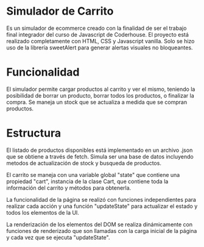 <h1>Simulador de Carrito</h1>
Es un simulador de ecommerce creado con la finalidad de ser el trabajo final integrador del curso de Javascript de Coderhouse.
El proyecto está realizado completamente con HTML, CSS y Javascript vanilla. Solo se hizo uso de la librería sweetAlert para generar alertas visuales no bloqueantes.

<h1>Funcionalidad</h1>
El simulador permite cargar productos al carrito y ver el mismo, teniendo la posibilidad de borrar un producto, borrar todos los productos, o finalizar la compra. Se maneja un stock que se actualiza a medida que se compran productos.

<h1>Estructura</h1>
El listado de productos disponibles está implementado en un archivo .json que se obtiene a través de fetch. Simula ser una base de datos incluyendo metodos de actualización de stock y busqueda de productos.

El carrito se maneja con una variable global "state" que contiene una propiedad "cart", instancia de la clase Cart, que contiene toda la información del carrito y métodos para obtenerla.

La funcionalidad de la página se realizó con funciones independientes para realizar cada acción y una función "updateState" para actualizar el estado y todos los elementos de la UI.

La renderización de los elementos del DOM se realiza dinámicamente con funciones de renderizado que son llamadas con la carga inicial de la página y cada vez que se ejecuta "updateState".
